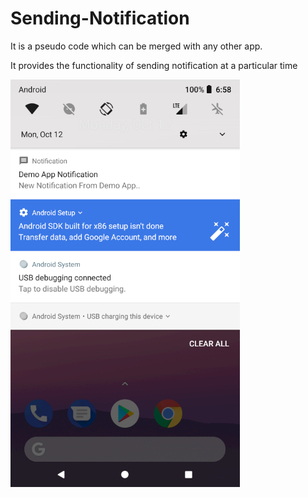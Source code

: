 # Sending-Notification

It is a pseudo code which can be merged with any other app.

It provides the functionality of sending notification at a particular time


![](Notification1.png)
